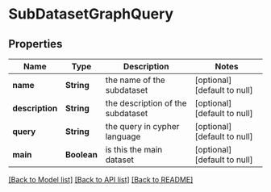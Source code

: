 # SubDatasetGraphQuery
## Properties

Name | Type | Description | Notes
------------ | ------------- | ------------- | -------------
**name** | **String** | the name of the subdataset | [optional] [default to null]
**description** | **String** | the description of the subdataset | [optional] [default to null]
**query** | **String** | the query in cypher language | [optional] [default to null]
**main** | **Boolean** | is this the main dataset | [optional] [default to null]

[[Back to Model list]](../README.md#documentation-for-models) [[Back to API list]](../README.md#documentation-for-api-endpoints) [[Back to README]](../README.md)

